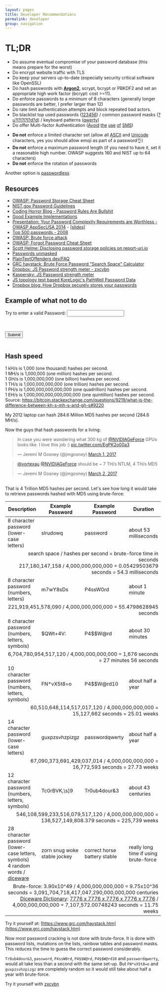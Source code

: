 ```yaml
---
layout: pages
title: Developer Recommendations
permalink: developer
group: navigation
---
```


# TL;DR
* Do assume eventual compromise of your password database (this means prepare for the worst)
* Do encrypt website traffic with TLS
* Do keep your servers up-to-date (especially security critical software like OpenSSL)
* Do hash passwords with **[Argon2](https://en.wikipedia.org/wiki/Argon2)**, scrypt, bcrypt or PBKDF2 and set an appropriate high work factor (bcrypt: cost >=11).
* Do enforce passwords to a minimum of 8 characters (generally longer passwords are better, I prefer larger than 12)
* Do rate limit authentication attempts and block repeated bad actors.
* Do blacklist top used passwords ([123456](http://www.whatsmypass.com/the-top-500-worst-passwords-of-all-time)) / common password masks ([?u?l?l?l?l?d?d](https://blog.netspi.com/netspis-top-password-masks-for-2015/)) / keyboard patterns ([qwerty](https://digi.ninja/projects/passpat.php))
* Do offer Multi-factor Authentication ([Avoid](https://www.schneier.com/blog/archives/2012/02/the_failure_of_2.html) [the](http://www.zdnet.com/article/sms-tokens-are-vulnerable-to-interception-experts-warn/) [use](https://krebsonsecurity.com/2016/09/the-limits-of-sms-for-2-factor-authentication/) [of](https://pages.nist.gov/800-63-3/sp800-63b.html#513-out-of-band-devices) [SMS](https://github.com/usnistgov/800-63-3/issues/351))
<!-- * Do block passwords equal to username, email address, URL/domain or name of the website/app. -->
<!-- * Do limit dictionary words and repeated characters (aaaaaaaa) # debatable, should we allow passphrases and password padding? -->
<!-- * Do audit most common password mask on your website and limit those. (only allow one password per topology and increment when needed) # commented due to being impractical for most users for now -->
* **Do not** enforce a limited character set (allow all [ASCII](http://www.asciitable.com) and [Unicode](http://unicode-table.com/en/) characters, yes you should allow emoji as part of a password👌)
* **Do not** enforce a maximum password length (if you need to have it, set it a reasonable high number. OWASP suggests 160 and NIST up to 64 characters)
* **Do not** enforce the rotation of passwords
<!-- * **Do Not** enforce the use of all 4 character classes (upper case, lower case, digits and special characters) -->
<!-- * **Do not** enforce a password change policy  # debatable -->

Another option is [passwordless](https://encrypted.google.com/search?hl=en&q=passwordless)

## Resources
* [OWASP: Password Storage Cheat Sheet](https://www.owasp.org/index.php/Password_Storage_Cheat_Sheet)
* [NIST.gov Password Guidelines](https://pages.nist.gov/800-63-3/sp800-63b.html#5112-memorized-secret-verifiers)
* [Coding Horror Blog - Password Rules Are Bullshit](https://blog.codinghorror.com/password-rules-are-bullshit/)
* [Good Example Implementations](https://securepasswords.info/)
* [Presentation: Your Password Complexity Requirements are Worthless - OWASP AppSecUSA 2014](https://www.youtube.com/watch?v=zUM7i8fsf0g) - [[slides]](https://www.korelogic.com/Resources/Presentations/bsidesavl_pathwell_2014-06.pdf)
* [Top 500 passwords - 2008](http://www.whatsmypass.com/the-top-500-worst-passwords-of-all-time)
* [OWASP: Brute force attack](https://www.owasp.org/index.php/Brute_force_attack)
* [OWASP: Forgot Password Cheat Sheet](https://www.owasp.org/index.php/Forgot_Password_Cheat_Sheet)
* [Scott Helme: Disclosing password storage policies on report-uri.io](https://scotthelme.co.uk/sites-tell-us-store-password/)
* [Passwords unmasked](http://wpengine.com/unmasked/)
* [PlainTextOffenders dev/FAQ](http://plaintextoffenders.com/faq/devs)
* [GRC haystack: Brute Force Password "Search Space" Calculator](https://www.grc.com/haystack.htm)
* [Dropbox: JS Password strength meter - zxcvbn](https://dl.dropboxusercontent.com/u/209/zxcvbn/test/index.html)
* [Kaspersky: JS Password strength meter](https://password.kaspersky.com)
* [JS topology test based KoreLogic's PathWell Password Data](http://www.genusa.com/test_password.html)
* [Dropbox blog: How Dropbox securely stores your passwords](https://blogs.dropbox.com/tech/2016/09/how-dropbox-securely-stores-your-passwords/)

## Example of what not to do

<style>
    #message{
        color:red;
    }
</style>
<form id="form">
    <div>
        Try to enter a valid Password: <input type="password" id="password" onselectstart="return false" onpaste="return false;" onCopy="return false" onCut="return false" onDrag="return false" onDrop="return false" autocomplete="off">
    </div>
    <br>
<!--     <div>
        Confirm Password: <input type="password" id="confirm-password" onselectstart="return false" onpaste="return false;" onCopy="return false" onCut="return false" onDrag="return false" onDrop="return false" autocomplete="off">
    </div>
    <br> -->
    <div>
        <p id="message"></p>
    </div>
    <br>
    <div>
        <input type="submit">
    </div>
    <br>
</form>
<script>

    document.getElementById('password').addEventListener('keyup', validate);
    // document.getElementById('confirm-password').addEventListener('keyup', validate);
    document.getElementById('form').onsubmit = validate;

    function validate(e) {
        e.preventDefault();

        var passwordEl = document.getElementById('password');
        // var confirmPasswordEl = document.getElementById('confirm-password');
        var password = passwordEl.value;
        // var confirmPassword = confirmPasswordEl.value;

        if (password == '') {
            setMessage("Password must not be empty");
        // } else if (password != confirmPassword) {
        //     setMessage("Passwords must match");
        } else if (countSymbols(password) <= 8 ) {
            setMessage("Password must be longer than 8 characters");
        } else if (countSymbols(password) >= 10) {
            setMessage("Password must be shorter than 10 characters")
        } else if (!/[a-z]/.test(password)) {
            setMessage("Password must contain a lower-case letter");
        } else if (!/\d/.test(password)) {
            setMessage("Password must contain a number");
        } else if (/\d{2,}/.test(password)) {
            setMessage("Password must not contain numbers in sequence, next to each other");
        } else if (!/[A-Z]/.test(password)) {
            setMessage("Password must contain an upper-case letter");
        } else if (/[A-Z]{2,}/.test(password)) {
            setMessage("Password must not contain upper-case letters in sequence");
        } else if (/[~!@#$%^&*()_+{}|:"<>?`,./;''\[\]\\=\-´œ∑´®†¥¨ˆøπ“‘åß©˙∆˚¬…æΩ≈˜µ≤≥÷√]/.test(password)) {
            setMessage("Password must not contain any special characters");
        } else if (/\s/.test(password)) {
            setMessage("Password must not contain white-space characters e.g a space");
        } else if (/(\w)(?=\1+)/.test(password)) {
            setMessage("Password must not have consecutive repeated characters. e.g. aa");
        } else {
            setMessage("Congrats! You managed to pass all of the crazy restrictions.", 'green');
        }
    }

    function setMessage(str, colour) {
        if (typeof colour == 'undefined') {
            colour = 'red';
        }
        var messageEl = document.getElementById('message');
        messageEl.innerText = str;
        messageEl.style.color = colour;
    }

    // https://mathiasbynens.be/notes/javascript-unicode
    function countSymbols(string) {
        var regexAstralSymbols = /[\uD800-\uDBFF][\uDC00-\uDFFF]/g;
        return string
            // Replace every surrogate pair with a BMP symbol.
            .replace(regexAstralSymbols, '_')
            // …and *then* get the length.
            .length;
    }

</script>

## Hash speed

<p>
1 kH/s is 1,000 (one thousand) hashes per second. <br>
1 MH/s is 1,000,000 (one million) hashes per second. <br>
1 GH/s is 1,000,000,000 (one billion) hashes per second. <br>
1 TH/s is 1,000,000,000,000 (one trillion) hashes per second. <br>
1 PH/s is 1,000,000,000,000,000 (one quadrillion) hashes per second. <br>
1 EH/s is 1,000,000,000,000,000,000 (one quintillion) hashes per second. <br>
Source: <a href="https://bitcoin.stackexchange.com/questions/9219/what-is-the-difference-between-kh-s-mh-s-and-gh-s#9220">https://bitcoin.stackexchange.com/questions/9219/what-is-the-difference-between-kh-s-mh-s-and-gh-s#9220</a>
</p>

My 2012 laptop can hash 284.6 Million MD5 hashes per second (284.6 MH/s).

Now the guys that hash passwords for a living:

<blockquote class="twitter-tweet" data-lang="en"><p lang="en" dir="ltr">In case you were wondering what 300 kg of <a href="https://twitter.com/NVIDIAGeForce">@NVIDIAGeForce</a> GPUs looks like. I love this job :) <a href="https://t.co/EgPK2o00a3">pic.twitter.com/EgPK2o00a3</a></p>&mdash; Jeremi M Gosney (@jmgosney) <a href="https://twitter.com/jmgosney/status/837050427300511749">March 1, 2017</a></blockquote> <script async src="//platform.twitter.com/widgets.js" charset="utf-8"></script>

<blockquote class="twitter-tweet" data-conversation="none" data-lang="en"><p lang="en" dir="ltr"><a href="https://twitter.com/vortexau">@vortexau</a> <a href="https://twitter.com/NVIDIAGeForce">@NVIDIAGeForce</a> should be ~ 7 TH/s NTLM, 4 TH/s MD5</p>&mdash; Jeremi M Gosney (@jmgosney) <a href="https://twitter.com/jmgosney/status/837137128664543232">March 2, 2017</a></blockquote> <script async src="//platform.twitter.com/widgets.js" charset="utf-8"></script>

<br>
That is 4 Trillion MD5 hashes per second. Let's see how long it would take to retrieve passwords hashed with MD5 using brute-force:
<style type="text/css">
    .ui.table td.align-right {
        text-align: right;
    }
</style>
<table class="ui celled stackable structured table">
    <thead>
        <tr>
            <th>Description</th>
            <th>Example Password</th>
            <th>Example Password</th>
            <th>Duration</th>
        </tr>
    </thead>
    <tbody>
        <tr>
            <td>8 character password (lower-case letters)</td>
            <td>slrudowq</td>
            <td>password</td>
            <td>about 53 milliseconds</td>
        </tr>
        <tr>
            <td colspan="4" class="align-right">search space / hashes per second = brute-force time in seconds<br>217,180,147,158 / 4,000,000,000,000 = 0.05429503679 seconds = 54.3 milliseconds</td>
        </tr>
        <tr>
            <td>8 character password (numbers, letters)</td>
            <td>m7wY8sDs</td>
            <td>P4ssW0rd</td>
            <td>about 1 minute</td>
        </tr>
        <tr>
            <td colspan="4" class="align-right">221,919,451,578,090 / 4,000,000,000,000 = 55.4798628945 seconds</td>
        </tr>
        <tr>
            <td>8 character password (numbers, letters, symbols)</td>
            <td>$QWt+4V:</td>
            <td>P4$$W@rd</td>
            <td>about 30 minutes</td>
        </tr>
        <tr>
            <td colspan="4" class="align-right">6,704,780,954,517,120 / 4,000,000,000,000 = 1,676 seconds = 27 minutes 56 seconds</td>
        </tr>
        <tr>
            <td>10 character password (numbers, letters, symbols)</td>
            <td>FN*vX5t8=o</td>
            <td>P4$$W@rd10</td>
            <td>about half a year</td>
        </tr>
        <tr>
            <td colspan="4" class="align-right">60,510,648,114,517,017,120 / 4,000,000,000,000 = 15,127,662 seconds = 25.01 weeks</td>
        </tr>
        <tr>
            <td>14 character password (lower-case letters)</td>
            <td>guxpzsvhzpizgz</td>
            <td>passwordqwerty</td>
            <td>about half a year</td>
        </tr>
        <tr>
            <td colspan="4" class="align-right">67,090,373,691,429,037,014 / 4,000,000,000,000 = 16,772,593 seconds = 27.73 weeks</td>
        </tr>
        <tr>
            <td>12 character password (numbers, letters, symbols)</td>
            <td>Tc0rBVK,\s]9</td>
            <td>Tr0ub4dour&3</td>
            <td>about 43 centuries</td>
        </tr>
        <tr>
            <td colspan="4" class="align-right">546,108,599,233,516,079,517,120 / 4,000,000,000,000 = 136,527,149,808.379 seconds = 225,739 weeks</td>
        </tr>
        <tr>
            <td>28 character password (lower-case letters, symbols)<br>4 random words / <a href="http://world.std.com/~reinhold/diceware.html">diceware</a></td>
            <td>zorn snug woke stable jockey</td>
            <td>correct horse battery stable</td>
            <td>really long time if using brute-force</td>
        </tr>
        <tr>
            <td colspan="4" class="align-right">Brute-force: 3.90x10^49 / 4,000,000,000,000 = 9.75x10^36 seconds = 3,091,704,718,417,047,290,000,000,000 centuries
            <br><a href="http://world.std.com/~reinhold/dicewarewordlist.pdf">Diceware Dictionary</a>: <a href="http://world.std.com/~reinhold/dicewarefaq.html#someoneknows">7776 x 7776 x 7776 x 7776 x 7776</a> / 4,000,000,000,000 = 7,107,572.00748243 seconds = 11.75 weeks</td>
        </tr>
    </tbody>
</table>

Try it yourself at: [https://www.grc.com/haystack.htm](https://www.grc.com/haystack.htm)


Now most password cracking is not done with brute-force. It is done with password lists, mutations on the lists, rainbow tables and password masks. This reduces the time to guess the correct password considerably.

`Tr0ub4dour&3`, `password`, `P4ssW0rd`, `P4$$W@rd`, `P4$$W@rd10` and `passwordqwerty`, would all take less than a second with the same set-up. But `FN*vX5t8=o` and `guxpzsvhzpizgz` are completely random so it would still take about half a year with brute-force.

Try it yourself with [zxcvbn](https://dl.dropboxusercontent.com/u/209/zxcvbn/test/index.html)

<p></p>
